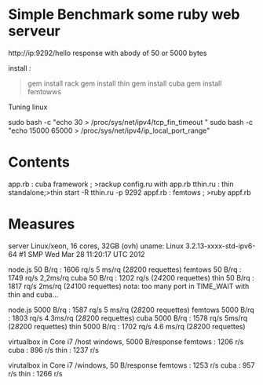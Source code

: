 Simple Benchmark some ruby web serveur
======================================
http://ip:9292/hello
response with abody of  50 or 5000 bytes

install :
 >gem install rack
 >gem install thin
 >gem install cuba
 >gem install femtowws

Tuning linux

 sudo bash -c  "echo 30 >  /proc/sys/net/ipv4/tcp_fin_timeout "
 sudo bash -c  "echo 15000 65000 >  /proc/sys/net/ipv4/ip_local_port_range" 


Contents
======

app.rb  : cuba framework   ; >rackup
  config.ru with app.rb
tthin.ru : thin standalone;>thin start -R tthin.ru -p 9292
appf.rb : femtows          ; >ruby appf.rb

Measures
========
server Linux/xeon, 16 cores, 32GB (ovh)
  uname:  Linux 3.2.13-xxxx-std-ipv6-64 #1 SMP Wed Mar 28 11:20:17 UTC 2012

  node.js 50 B/rq : 1606 rq/s 5 ms/rq (2*8*200 requettes)
  femtows 50 B/rq : 1749 rq/s 2,2ms/rq
  cuba    50 B/rq : 1202 rq/s (2*4*200 requettes)
  thin    50 B/rq : 1817 rq/s 2ms/rq (2*4*100 requettes)
  nota: too many port in TIME_WAIT with thin and cuba...

  node.js 5000 B/rq : 1587 rq/s 5 ms/rq (2*8*200 requettes)
  femtows 5000 B/rq : 1803 rq/s 4.3ms/rq (2*8*200 requettes)
  cuba    5000 B/rq : 1578 rq/s 5ms/rq (2*8*200 requettes)
  thin    5000 B/rq : 1702 rq/s 4.6 ms/rq (2*8*200 requettes)

virtualbox in Core i7 /host windows, 5000 B/response 
  femtows : 1206 r/s
  cuba :     896 r/s
  thin :    1237 r/s

virutalbox in Core i7 /windows, 50 B/response 
  femtows :  1253 r/s
  cuba :      957 r/s
  thin :     1266 r/s

